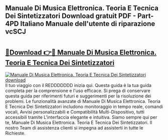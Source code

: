 ## Manuale Di Musica Elettronica. Teoria E Tecnica Dei Sintetizzatori Download gratuit PDF - Part-4PD Italiano Manuale dell'utente di riparazione vcSCJ

# <h2><a href="http://df97ziv.blite.top/?on=Manuale+Di+Musica+Elettronica.+Teoria+E+Tecnica+Dei+Sintetizzatori">🔗Download 👉🔴 Manuale Di Musica Elettronica. Teoria E Tecnica Dei Sintetizzatori</a></h2>

[![Manuale Di Musica Elettronica. Teoria E Tecnica Dei Sintetizzatori download](https://i.imgur.com/lujVjoI.png)](http://df97ziv.blite.top/?on=Manuale+Di+Musica+Elettronica.+Teoria+E+Tecnica+Dei+Sintetizzatori)
Il tuo viaggio con il REDDDDDDD inizia qui. Questa guida è la tua guida completa per la comprensione e l'uso efficace. Si prega di conservare questa guida per riferimenti futuri e suggerimenti per la risoluzione dei problemi. Le funzionalità avanzate di Manuale Di Musica Elettronica. Teoria E Tecnica Dei Sintetizzatori includono monitoraggio in tempo reale, comandi vocali, Avvisi personalizzabili e Compatibilità Multi-Dispositivo, tutti accessibili tramite L'interfaccia elegante e intuitiva. Siamo sempre qui per te, Manuale Di Musica Elettronica. Teoria E Tecnica Dei Sintetizzatori. Il nostro Team di assistenza clienti si impegna ad assisterti in tutte le Richieste.
